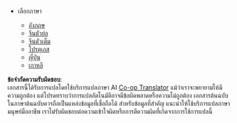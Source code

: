 <!--
CO_OP_TRANSLATOR_METADATA:
{
  "original_hash": "b918f72764505b503a4c2889a438b8d7",
  "translation_date": "2025-05-20T11:22:00+00:00",
  "source_file": "docs/_navbar.md",
  "language_code": "th"
}
-->
* เลือกภาษา

    * [อังกฤษ](../../../../../../..)
    * [จีนตัวย่อ](../../../../../../../translations/cn)
    * [จีนตัวเต็ม](../../../../../../../translations/tw)
    * [โปรตุเกส](../../../../../../../translations/pt-br)
    * [ญี่ปุ่น](../../../../../../../translations/ja-jp)
    * [เกาหลี](../../../../../../../translations/ko)

**ข้อจำกัดความรับผิดชอบ**:  
เอกสารนี้ได้รับการแปลโดยใช้บริการแปลภาษา AI [Co-op Translator](https://github.com/Azure/co-op-translator) แม้ว่าเราจะพยายามให้มีความถูกต้อง แต่โปรดทราบว่าการแปลอัตโนมัติอาจมีข้อผิดพลาดหรือความไม่ถูกต้อง เอกสารต้นฉบับในภาษาต้นฉบับควรถือเป็นแหล่งข้อมูลที่เชื่อถือได้ สำหรับข้อมูลที่สำคัญ แนะนำให้ใช้บริการแปลภาษามนุษย์มืออาชีพ เราไม่รับผิดชอบต่อความเข้าใจผิดหรือการตีความผิดที่เกิดจากการใช้การแปลนี้